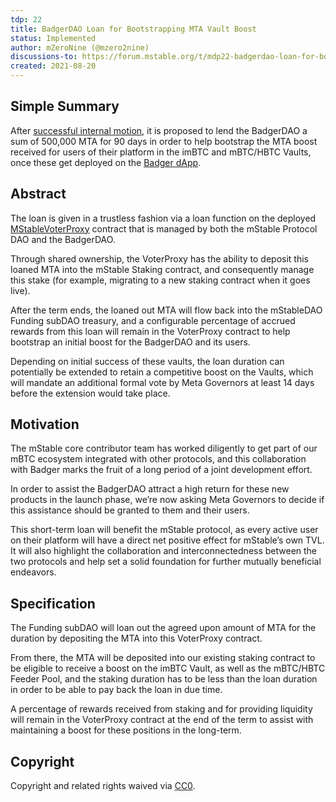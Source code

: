 ```yaml
---
tdp: 22
title: BadgerDAO Loan for Bootstrapping MTA Vault Boost
status: Implemented
author: mZeroNine (@mzero2nine)
discussions-to: https://forum.mstable.org/t/mdp22-badgerdao-loan-for-bootstrapping-mta-vault-boost/579
created: 2021-08-20
---
```


## Simple Summary

After [successful internal motion](https://snapshot.org/#/mstabledao.eth/proposal/QmQRe4FaRzzQf7w88HYRb7mCxqJLm7Sia6VoaX3Z9s8odR), it is proposed to lend the BadgerDAO a sum of 500,000 MTA for 90 days in order to help bootstrap the MTA boost received for users of their platform in the imBTC and mBTC/HBTC Vaults, once these get deployed on the [Badger dApp](https://app.badger.com/).

## Abstract

The loan is given in a trustless fashion via a loan function on the deployed [MStableVoterProxy](https://etherscan.io/address/0x10D96b1Fd46Ce7cE092aA905274B8eD9d4585A6E) contract that is managed by both the mStable Protocol DAO and the BadgerDAO.

Through shared ownership, the VoterProxy has the ability to deposit this loaned MTA into the mStable Staking contract, and consequently manage this stake (for example, migrating to a new staking contract when it goes live).

After the term ends, the loaned out MTA will flow back into the mStableDAO Funding subDAO treasury, and a configurable percentage of accrued rewards from this loan will remain in the VoterProxy contract to help bootstrap an initial boost for the BadgerDAO and its users.

Depending on initial success of these vaults, the loan duration can potentially be extended to retain a competitive boost on the Vaults, which will mandate an additional formal vote by Meta Governors at least 14 days before the extension would take place.

## Motivation

The mStable core contributor team has worked diligently to get part of our mBTC ecosystem integrated with other protocols, and this collaboration with Badger marks the fruit of a long period of a joint development effort.

In order to assist the BadgerDAO attract a high return for these new products in the launch phase, we’re now asking Meta Governors to decide if this assistance should be granted to them and their users.

This short-term loan will benefit the mStable protocol, as every active user on their platform will have a direct net positive effect for mStable’s own TVL. It will also highlight the collaboration and interconnectedness between the two protocols and help set a solid foundation for further mutually beneficial endeavors.

## Specification

The Funding subDAO will loan out the agreed upon amount of MTA for the duration by depositing the MTA into this VoterProxy contract.

From there, the MTA will be deposited into our existing staking contract to be eligible to receive a boost on the imBTC Vault, as well as the mBTC/HBTC Feeder Pool, and the staking duration has to be less than the loan duration in order to be able to pay back the loan in due time.

A percentage of rewards received from staking and for providing liquidity will remain in the VoterProxy contract at the end of the term to assist with maintaining a boost for these positions in the long-term.

## Copyright

Copyright and related rights waived via [CC0](https://creativecommons.org/publicdomain/zero/1.0/).
